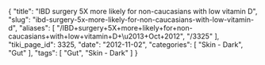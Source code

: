 {
    "title": "IBD surgery 5X more likely for non-caucasians with low vitamin D",
    "slug": "ibd-surgery-5x-more-likely-for-non-caucasians-with-low-vitamin-d",
    "aliases": [
        "/IBD+surgery+5X+more+likely+for+non-caucasians+with+low+vitamin+D+\u2013+Oct+2012",
        "/3325"
    ],
    "tiki_page_id": 3325,
    "date": "2012-11-02",
    "categories": [
        "Skin - Dark",
        "Gut"
    ],
    "tags": [
        "Gut",
        "Skin - Dark"
    ]
}